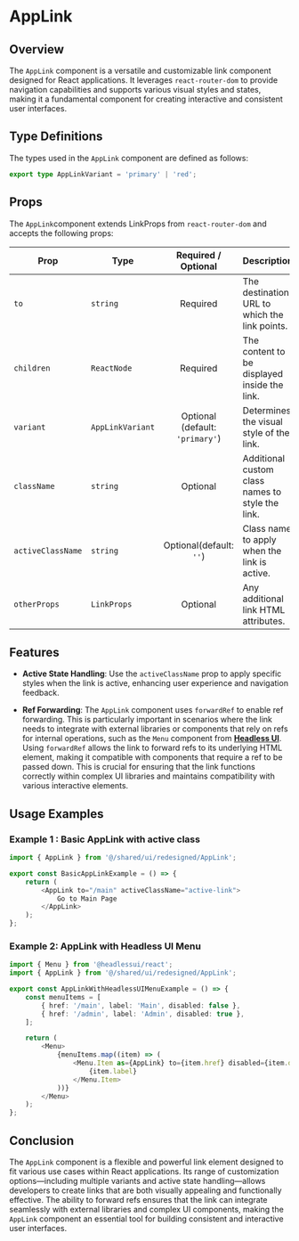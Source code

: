 # AppLink
## Overview
The `AppLink` component is a versatile and customizable link component designed for React applications. It leverages `react-router-dom` to provide navigation capabilities and supports various visual styles and states, making it a fundamental component for creating interactive and consistent user interfaces.

## Type Definitions
The types used in the `AppLink` component are defined as follows:
```typescript
export type AppLinkVariant = 'primary' | 'red';
```
## Props
The `AppLink`component extends LinkProps from `react-router-dom` and accepts the following props:


| Prop | Type            |       Required / Optional       | Description                                                         |
|------|-----------------|:-------------------------------:|---------------------------------------------------------------------|
| `to` | `string`        |            Required             | The destination URL to which the link points.                     |
| `children`   | `ReactNode`     |            Required             | The content to be displayed inside the link.              |
| `variant`    | `AppLinkVariant` | Optional (default: `'primary'`) | Determines the visual style of the link.                       |
| `className`  | `string`                                    |            Optional             | Additional custom class names to style the link.                    |
| `activeClassName`  | `string`                                    |     Optional(default: `''`)     | Class name to apply when the link is active.                    |
| `otherProps` | `LinkProps`   | Optional            | Any additional link HTML attributes.                             |

## Features
- **Active State Handling**: Use the `activeClassName` prop to apply specific styles when the link is active, enhancing user experience and navigation feedback.

- **Ref Forwarding**: The `AppLink` component uses `forwardRef` to enable ref forwarding. This is particularly important in scenarios where the link needs to integrate with external libraries or components that rely on refs for internal operations, such as the `Menu` component from **[Headless UI](https://headlessui.com/)**.
  Using `forwardRef` allows the link to forward refs to its underlying HTML element, making it compatible with components that require a ref to be passed down. This is crucial for ensuring that the link functions correctly within complex UI libraries and maintains compatibility with various interactive elements.


## Usage Examples
### Example 1 : Basic AppLink with active class
```typescript jsx
import { AppLink } from '@/shared/ui/redesigned/AppLink';

export const BasicAppLinkExample = () => {
    return (
        <AppLink to="/main" activeClassName="active-link">
            Go to Main Page
        </AppLink>
    );
};
```

### Example 2: AppLink with Headless UI Menu
```typescript jsx
import { Menu } from '@headlessui/react';
import { AppLink } from '@/shared/ui/redesigned/AppLink';

export const AppLinkWithHeadlessUIMenuExample = () => {
    const menuItems = [
        { href: '/main', label: 'Main', disabled: false },
        { href: '/admin', label: 'Admin', disabled: true },
    ];

    return (
        <Menu>
            {menuItems.map((item) => (
                <Menu.Item as={AppLink} to={item.href} disabled={item.disabled} key={item.href}>
                    {item.label}
                </Menu.Item>
            ))}
        </Menu>
    );
};
```

## Conclusion
The `AppLink` component is a flexible and powerful link element designed to fit various use cases within React applications. Its range of customization options—including multiple variants and active state handling—allows developers to create links that are both visually appealing and functionally effective. The ability to forward refs ensures that the link can integrate seamlessly with external libraries and complex UI components, making the `AppLink` component an essential tool for building consistent and interactive user interfaces.

